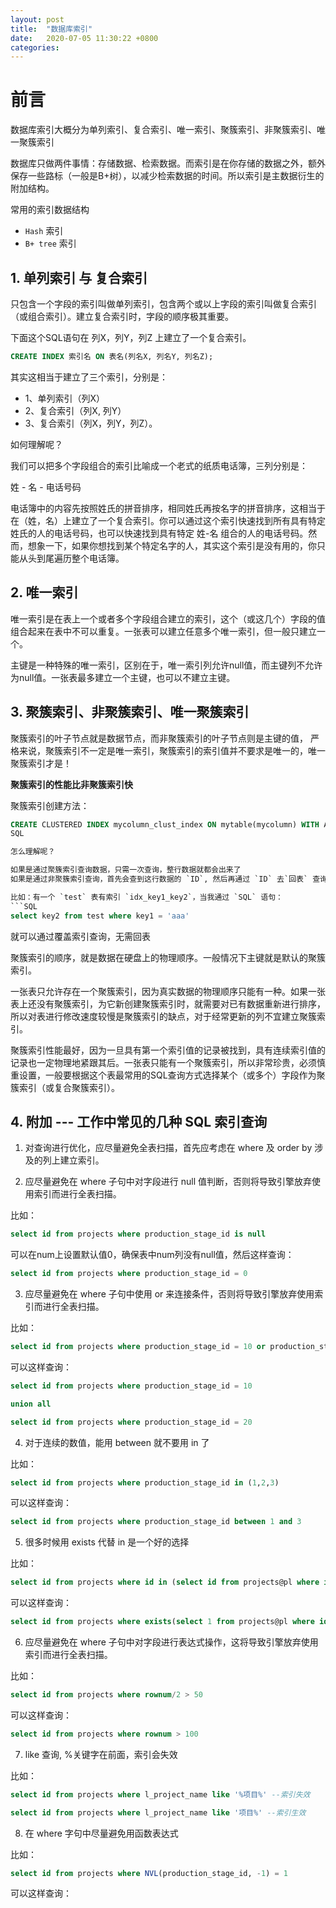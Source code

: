 ```yaml
---
layout: post
title:  "数据库索引"
date:   2020-07-05 11:30:22 +0800
categories:
---
```

# 前言
数据库索引大概分为单列索引、复合索引、唯一索引、聚簇索引、非聚簇索引、唯一聚簇索引

数据库只做两件事情：存储数据、检索数据。而索引是在你存储的数据之外，额外保存一些路标（一般是B+树），以减少检索数据的时间。所以索引是主数据衍生的附加结构。

常用的索引数据结构
- `Hash` 索引
- `B+ tree` 索引

## 1. 单列索引 与 复合索引
只包含一个字段的索引叫做单列索引，包含两个或以上字段的索引叫做复合索引（或组合索引）。建立复合索引时，字段的顺序极其重要。

下面这个SQL语句在 列X，列Y，列Z 上建立了一个复合索引。
```SQL
CREATE INDEX 索引名 ON 表名(列名X, 列名Y, 列名Z);
```
其实这相当于建立了三个索引，分别是：

- 1、单列索引（列X）
- 2、复合索引（列X, 列Y）
- 3、复合索引（列X，列Y，列Z）。

如何理解呢？

我们可以把多个字段组合的索引比喻成一个老式的纸质电话簿，三列分别是：

姓 - 名 - 电话号码

电话簿中的内容先按照姓氏的拼音排序，相同姓氏再按名字的拼音排序，这相当于在（姓，名）上建立了一个复合索引。你可以通过这个索引快速找到所有具有特定姓氏的人的电话号码，也可以快速找到具有特定 姓-名 组合的人的电话号码。然而，想象一下，如果你想找到某个特定名字的人，其实这个索引是没有用的，你只能从头到尾遍历整个电话簿。

## 2. 唯一索引
唯一索引是在表上一个或者多个字段组合建立的索引，这个（或这几个）字段的值组合起来在表中不可以重复。一张表可以建立任意多个唯一索引，但一般只建立一个。

主键是一种特殊的唯一索引，区别在于，唯一索引列允许null值，而主键列不允许为null值。一张表最多建立一个主键，也可以不建立主键。
## 3. 聚簇索引、非聚簇索引、唯一聚簇索引
聚簇索引的叶子节点就是数据节点，而非聚簇索引的叶子节点则是主键的值，
严格来说，聚簇索引不一定是唯一索引，聚簇索引的索引值并不要求是唯一的，唯一聚簇索引才是！

**聚簇索引的性能比非聚簇索引快**

聚簇索引创建方法：
```SQL
CREATE CLUSTERED INDEX mycolumn_clust_index ON mytable(mycolumn) WITH ALLOW_DUP_ROW
SQL

怎么理解呢？

如果是通过聚簇索引查询数据，只需一次查询，整行数据就都会出来了
如果是通过非聚簇索引查询，首先会查到这行数据的 `ID`, 然后再通过 `ID` 去`回表` 查询数据, 但是回表也不是一定的，如果要查询的列中就在非聚簇索引里，就不需要回表查询了

比如：有一个 `test` 表有索引 `idx_key1_key2`，当我通过 `SQL` 语句：
```SQL
select key2 from test where key1 = 'aaa'
```
就可以通过覆盖索引查询，无需回表

聚簇索引的顺序，就是数据在硬盘上的物理顺序。一般情况下主键就是默认的聚簇索引。

一张表只允许存在一个聚簇索引，因为真实数据的物理顺序只能有一种。如果一张表上还没有聚簇索引，为它新创建聚簇索引时，就需要对已有数据重新进行排序，所以对表进行修改速度较慢是聚簇索引的缺点，对于经常更新的列不宜建立聚簇索引。

聚簇索引性能最好，因为一旦具有第一个索引值的记录被找到，具有连续索引值的记录也一定物理地紧跟其后。一张表只能有一个聚簇索引，所以非常珍贵，必须慎重设置，一般要根据这个表最常用的SQL查询方式选择某个（或多个）字段作为聚簇索引（或复合聚簇索引）。

## 4. 附加 --- 工作中常见的几种 SQL 索引查询

1. 对查询进行优化，应尽量避免全表扫描，首先应考虑在 where 及 order by 涉及的列上建立索引。

2. 应尽量避免在 where 子句中对字段进行 null 值判断，否则将导致引擎放弃使用索引而进行全表扫描。

比如：
```SQL
select id from projects where production_stage_id is null
```
可以在num上设置默认值0，确保表中num列没有null值，然后这样查询：
```SQL
select id from projects where production_stage_id = 0
```
3. 应尽量避免在 where 子句中使用 or 来连接条件，否则将导致引擎放弃使用索引而进行全表扫描。

比如：
```SQL
select id from projects where production_stage_id = 10 or production_stage_id = 20
```
可以这样查询：
```SQL
select id from projects where production_stage_id = 10

union all

select id from projects where production_stage_id = 20
```
4. 对于连续的数值，能用 between 就不要用 in 了

比如：
```SQL
select id from projects where production_stage_id in (1,2,3)
```
可以这样查询：

```SQL
select id from projects where production_stage_id between 1 and 3
```
5. 很多时候用 exists 代替 in 是一个好的选择

比如：
```SQL
select id from projects where id in (select id from projects@pl where id = 1)
```
可以这样查询：
```SQL
select id from projects where exists(select 1 from projects@pl where id = 1)
```
6. 应尽量避免在 where 子句中对字段进行表达式操作，这将导致引擎放弃使用索引而进行全表扫描。

比如：
```SQL
select id from projects where rownum/2 > 50
```
可以这样查询：
```SQL
select id from projects where rownum > 100
```
7. like 查询, %关键字在前面，索引会失效

比如：
```SQL
select id from projects where l_project_name like '%项目%' --索引失效
```
```SQL
select id from projects where l_project_name like '项目%' --索引生效
```

8. 在 where 字句中尽量避免用函数表达式

比如：
```SQL
select id from projects where NVL(production_stage_id, -1) = 1
```
可以这样查询：
```SQL
```